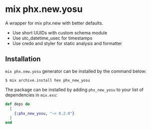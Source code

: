 # mix phx.new.yosu

A wrapper for mix phx.new with better defaults.

- Use short UUIDs with custom schema module
- Use utc_datetime_usec for timestamps
- Use credo and styler for static analysis and formatter

## Installation

`mix phx.new.yosu` generator can be installed by the command below:

```
$ mix archive.install hex phx_new_yosu
```


The package can be installed
by adding `phx_new_yosu` to your list of dependencies in `mix.exs`:

```elixir
def deps do
  [
    {:phx_new_yosu, "~> 0.2.0"}
  ]
end
```
